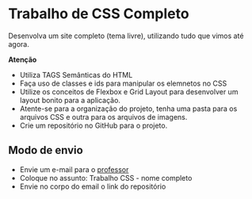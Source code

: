 # Trabalho de CSS Completo

Desenvolva um site completo (tema livre), utilizando tudo que vimos até agora.

**Atenção**

- Utiliza TAGS Semânticas do HTML
- Faça uso de classes e ids para manipular os elemnetos no CSS
- Utilize os conceitos de Flexbox e Grid Layout para desenvolver um layout bonito para a aplicação.
- Atente-se para a organização do projeto, tenha uma pasta para os arquivos CSS e outra para os arquivos de imagens.
- Crie um repositório no GitHub para o projeto.

## Modo de envio 

   - Envie um e-mail para o [professor](mailto:dhs.danielsouza@gmail.com)
   - Coloque no assunto: Trabalho CSS - nome completo
   - Envie no corpo do email o link do repositório